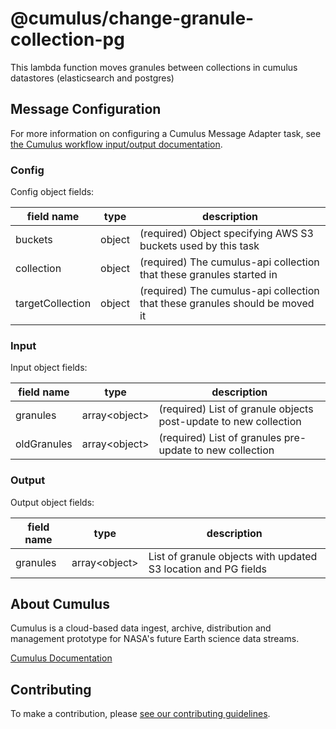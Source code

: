 # @cumulus/change-granule-collection-pg

This lambda function moves granules between collections in cumulus datastores (elasticsearch and postgres)

## Message Configuration

For more information on configuring a Cumulus Message Adapter task, see [the Cumulus workflow input/output documentation](https://nasa.github.io/cumulus/docs/workflows/input_output).

### Config

Config object fields:

| field name | type | description |
| ---------- | ---- | ----------- |
| buckets | object | (required) Object specifying AWS S3 buckets used by this task |
| collection | object | (required) The cumulus-api collection that these granules started in |
| targetCollection | object | (required) The cumulus-api collection that these granules should be moved it |

### Input

Input object fields:

| field name | type | description |
| ---------- | ---- | ----------- |
| granules | array\<object\>  | (required) List of granule objects post-update to new collection |
| oldGranules | array\<object\>  | (required) List of granules pre-update to new collection |

### Output

Output object fields:

| field name | type | description |
| ---------- | ---- | ----------- |
granules | array\<object\> | List of granule objects with updated S3 location and PG fields |

## About Cumulus

Cumulus is a cloud-based data ingest, archive, distribution and management prototype for NASA's future Earth science data streams.

[Cumulus Documentation](https://nasa.github.io/cumulus)

## Contributing

To make a contribution, please [see our contributing guidelines](https://github.com/nasa/cumulus/blob/master/CONTRIBUTING.md).
